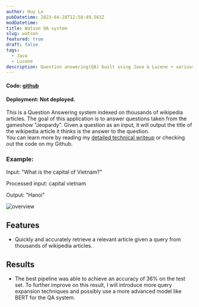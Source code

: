 ```yaml
---
author: Huy Le
pubDatetime: 2023-04-28T12:58:49.563Z
modDatetime:
title: Watson QA system
slug: watson
featured: true
draft: false
tags:
  - Java
  - Lucene
description: Question answering(QA) built using Java & Lucene + various NLP techniques.
---
```


#### Code: [github](https://github.com/huyl1/watson-project)

#### Deployment: Not deployed.

This is a Question Answering system indexed on thousands of wikipedia articles.
The goal of this application is to answer questions taken from the gameshow "Jeopardy". Given a question as an input, it will output the
title of the wikipedia article it thinks is the answer to the question.  
You can learn more
by reading my [detailed technical writeup](https://docs.google.com/document/d/1Ao0VPE4fVg_RtU-H6f-96Ba3GyGQTtuwigMvBLmfmyI/edit?usp=sharing)
or checking out the code on my Github.

### Example:

Input: "What is the capital of Vietnam?"

Processed input: capital vietnam

Output: "Hanoi"

![overview](@assets/blog/watson-QA/watson.png)

## Features

- Quickly and accurately retrieve a relevant article given a query from thousands of wikipedia articles.

## Results

- The best pipeline was able to achieve an accuracy of 36% on the test set. To further improve on this result, I will introduce more query expansion techniques and possibly use a more advanced model like BERT for the QA system.
